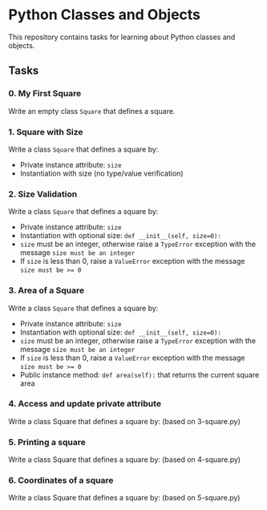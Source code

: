 # Python Classes and Objects

This repository contains tasks for learning about Python classes and objects.

## Tasks

### 0. My First Square
Write an empty class `Square` that defines a square.

### 1. Square with Size
Write a class `Square` that defines a square by:
- Private instance attribute: `size`
- Instantiation with size (no type/value verification)

### 2. Size Validation
Write a class `Square` that defines a square by:
- Private instance attribute: `size`
- Instantiation with optional size: `def __init__(self, size=0):`
- `size` must be an integer, otherwise raise a `TypeError` exception with the message `size must be an integer`
- If `size` is less than 0, raise a `ValueError` exception with the message `size must be >= 0`

### 3. Area of a Square
Write a class `Square` that defines a square by:
- Private instance attribute: `size`
- Instantiation with optional size: `def __init__(self, size=0):`
- `size` must be an integer, otherwise raise a `TypeError` exception with the message `size must be an integer`
- If `size` is less than 0, raise a `ValueError` exception with the message `size must be >= 0`
- Public instance method: `def area(self):` that returns the current square area

### 4. Access and update private attribute
Write a class Square that defines a square by: (based on 3-square.py)

### 5.  Printing a square
Write a class Square that defines a square by: (based on 4-square.py)

### 6. Coordinates of a square
Write a class Square that defines a square by: (based on 5-square.py)
